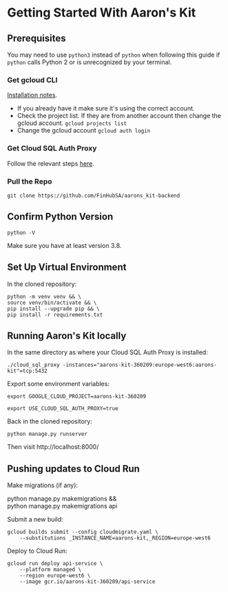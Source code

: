# Getting Started With Aaron's Kit

## Prerequisites

You may need to use `python3` instead of `python` when following this guide if `python` calls Python 2 or is unrecognized by your terminal.

### Get gcloud CLI

[Installation notes](https://cloud.google.com/sdk/docs/install).

- If you already have it make sure it's using the correct account.
- Check the project list. If they are from another account then change the gcloud account.
`gcloud projects list`
- Change the gcloud account
`gcloud auth login `

### Get Cloud SQL Auth Proxy

Follow the relevant steps [here](https://cloud.google.com/python/django/run#connect_sql_locally).

### Pull the Repo

`git clone https://github.com/FinHubSA/aarons_kit-backend`

## Confirm Python Version

`python -V`  

Make sure you have at least version 3.8.

## Set Up Virtual Environment

In the cloned repository:

```
python -m venv venv && \
source venv/bin/activate && \
pip install --upgrade pip && \
pip install -r requirements.txt
```

## Running Aaron's Kit locally

In the same directory as where your Cloud SQL Auth Proxy is installed:

`./cloud_sql_proxy -instances="aarons-kit-360209:europe-west6:aarons-kit"=tcp:5432`

Export some environment variables:

`export GOOGLE_CLOUD_PROJECT=aarons-kit-360209`

`export USE_CLOUD_SQL_AUTH_PROXY=true`

Back in the cloned repository:

`python manage.py runserver`

Then visit http://localhost:8000/

## Pushing updates to Cloud Run

Make migrations (if any):

python manage.py makemigrations && \
python manage.py makemigrations api

Submit a new build:

```
gcloud builds submit --config cloudmigrate.yaml \
    --substitutions _INSTANCE_NAME=aarons-kit,_REGION=europe-west6
```

Deploy to Cloud Run:

```
gcloud run deploy api-service \
    --platform managed \
    --region europe-west6 \
    --image gcr.io/aarons-kit-360209/api-service
```

